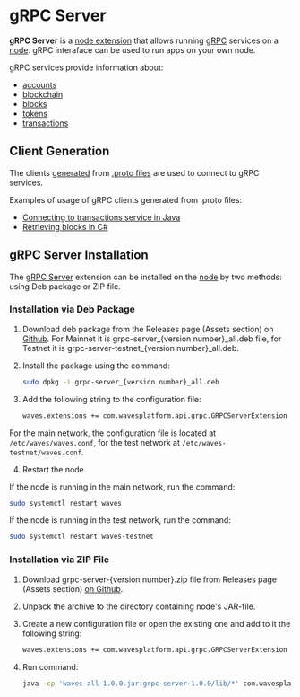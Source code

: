 # gRPC Server

**gRPC Server** is a [node extension](/en/waves-node/extensions/)  that allows running [gRPC](https://en.wikipedia.org/wiki/GRPC) services on a [node](/en/blockchain/node/).  gRPC interaface can be used to run apps on your own node.

gRPC services provide information about:

* [accounts](/en/blockchain/account/)
* [blockchain](/en/blockchain/blockchain/)
* [blocks](/en/blockchain/block/)
* [tokens](/en/blockchain/token/)
* [transactions](/en/blockchain/transaction/)

## Client Generation

The clients [generated](https://grpc.io/docs/tutorials/) from [.proto files](https://github.com/wavesplatform/protobuf-schemas) are used to connect to gRPC services.

Examples of usage of gRPC clients generated from .proto files:

* [Connecting to transactions service in Java](https://github.com/wavesplatform/WavesJ/blob/master/examples/src/main/java/GRPCTest.java)
* [Retrieving blocks in C#](https://github.com/wavesplatform/WavesCS/blob/master/WavesCSTests/ProtobufTest.cs)

## gRPC Server Installation

The [gRPC Server](/en/waves-node/extensions/grpc-server/) extension can be installed on the [node](/en/blockchain/node/) by two methods: using Deb package or ZIP file.

### Installation via Deb Package

1. Download deb package from the Releases page (Assets section) on [Github](https://github.com/wavesplatform/Waves/releases). For Mainnet it is grpc-server\_{version number}\_all.deb file, for Testnet it is grpc-server-testnet\_{version number}\_all.deb.

2. Install the package using the command:

   ```bash
   sudo dpkg -i grpc-server_{version number}_all.deb
   ```

3. Add the following string to the configuration file:

   ```bash
   waves.extensions += com.wavesplatform.api.grpc.GRPCServerExtension
   ```

For the main network, the configuration file is located at `/etc/waves/waves.conf`, for the test network at `/etc/waves-testnet/waves.conf`.

4. Restart the node.

If the node is running in the main network, run the command:

   ```bash
   sudo systemctl restart waves
   ```

If the node is running in the test network, run the command:

   ```bash
   sudo systemctl restart waves-testnet
   ```

### Installation via ZIP File

1. Download grpc-server-{version number}.zip file from Releases page (Assets section) [on Github](https://github.com/wavesplatform/Waves/releases).
2. Unpack the archive to the directory containing node's JAR-file.
3. Create a new configuration file or open the existing one and add to it the following string:

   ```bash
   waves.extensions += com.wavesplatform.api.grpc.GRPCServerExtension
   ```

4. Run command:

   ```bash
   java -cp 'waves-all-1.0.0.jar:grpc-server-1.0.0/lib/*' com.wavesplatform.Application {configuration file name}.conf
   ```
